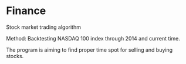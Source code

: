 # Finance
Stock market trading algorithm

Method:
Backtesting NASDAQ 100 index through 2014 and current time.

The program is aiming to find proper time spot for selling and buying stocks.

